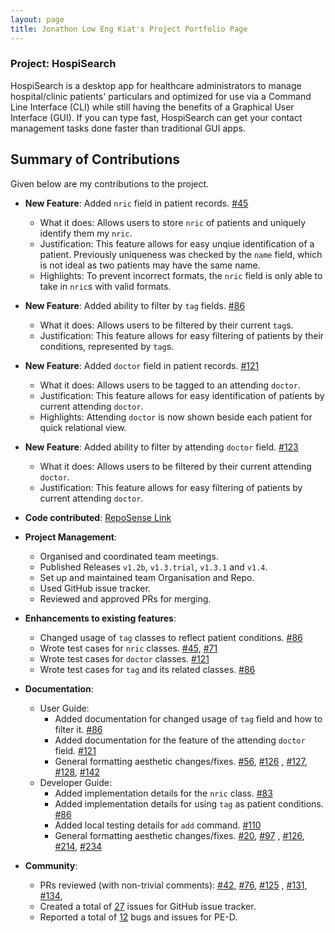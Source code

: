 ```yaml
---
layout: page 
title: Jonathon Low Eng Kiat's Project Portfolio Page
---
```


### Project: HospiSearch

HospiSearch is a desktop app for healthcare administrators to manage hospital/clinic patients' particulars and optimized for use via a Command Line Interface (CLI) while still having the benefits of a Graphical User Interface (GUI). If you can type fast, HospiSearch can get your contact management tasks done faster than traditional GUI apps.

## Summary of Contributions

Given below are my contributions to the project.

* **New Feature**: Added `nric` field in patient records. [#45](https://github.com/AY2223S2-CS2103T-T11-4/tp/pull/45)
    * What it does: Allows users to store `nric` of patients and uniquely identify them my `nric`.
    * Justification: This feature allows for easy unqiue identification of a patient.
  Previously uniqueness was checked by the `name` field, which is not ideal as two patients may have the same name.
    * Highlights: To prevent incorrect formats, the `nric` field is only able to take in `nric`s with valid
                  formats.


* **New Feature**: Added ability to filter by `tag` fields.
  [#86](https://github.com/AY2223S2-CS2103T-T11-4/tp/pull/86)
    * What it does: Allows users to be filtered by their current `tag`s.
    * Justification: This feature allows for easy filtering of patients by their conditions, represented by `tag`s.


* **New Feature**: Added `doctor` field in patient records.
[#121](https://github.com/AY2223S2-CS2103T-T11-4/tp/pull/121)
    * What it does: Allows users to be tagged to an attending `doctor`.
    * Justification: This feature allows for easy identification of patients by current attending `doctor`.
    * Highlights: Attending `doctor` is now shown beside each patient for quick relational view.


* **New Feature**: Added ability to filter by attending `doctor` field.
[#123](https://github.com/AY2223S2-CS2103T-T11-4/tp/pull/123)
    * What it does: Allows users to be filtered by their current attending `doctor`.
    * Justification: This feature allows for easy filtering of patients by current attending `doctor`.


* **Code contributed**:
[RepoSense Link](https://nus-cs2103-ay2223s2.github.io/tp-dashboard/?search=Creationsv2&sort=groupTitle%20dsc&sortWithin=title&since=2023-02-17&timeframe=commit&mergegroup=&groupSelect=groupByRepos&breakdown=false)


* **Project Management**:
  * Organised and coordinated team meetings.
  * Published Releases `v1.2b`, `v1.3.trial`, `v1.3.1` and `v1.4`.
  * Set up and maintained team Organisation and Repo.
  * Used GitHub issue tracker.
  * Reviewed and approved PRs for merging.


* **Enhancements to existing features**:
  * Changed usage of `tag` classes to reflect patient conditions. [#86](https://github.com/AY2223S2-CS2103T-T11-4/tp/pull/86)
  * Wrote test cases for `nric` classes. [#45](https://github.com/AY2223S2-CS2103T-T11-4/tp/pull/45), [#71](https://github.com/AY2223S2-CS2103T-T11-4/tp/pull/71)
  * Wrote test cases for `doctor` classes. [#121](https://github.com/AY2223S2-CS2103T-T11-4/tp/pull/121)
  * Wrote test cases for `tag` and its related classes. [#86](https://github.com/AY2223S2-CS2103T-T11-4/tp/pull/86)


* **Documentation**:
  * User Guide:
    * Added documentation for changed usage of `tag` field and how to filter it. [#86](https://github.com/AY2223S2-CS2103T-T11-4/tp/pull/86)
    * Added documentation for the feature of the attending `doctor` field. [#121](https://github.com/AY2223S2-CS2103T-T11-4/tp/pull/121)
    * General formatting aesthetic changes/fixes. [#56](https://github.com/AY2223S2-CS2103T-T11-4/tp/pull/56), [#126](https://github.com/AY2223S2-CS2103T-T11-4/tp/pull/126)
    , [#127](https://github.com/AY2223S2-CS2103T-T11-4/tp/pull/127), [#128](https://github.com/AY2223S2-CS2103T-T11-4/tp/pull/128), [#142](https://github.com/AY2223S2-CS2103T-T11-4/tp/pull/142/files)
  * Developer Guide:
    * Added implementation details for the `nric` class. [#83](https://github.com/AY2223S2-CS2103T-T11-4/tp/pull/83)
    * Added implementation details for using `tag` as patient conditions. [#86](https://github.com/AY2223S2-CS2103T-T11-4/tp/pull/86/files)
    * Added local testing details for `add` command. [#110](https://github.com/AY2223S2-CS2103T-T11-4/tp/pull/110)
    * General formatting aesthetic changes/fixes. [#20](https://github.com/AY2223S2-CS2103T-T11-4/tp/pull/20), [#97](https://github.com/AY2223S2-CS2103T-T11-4/tp/pull/97)
    , [#126](https://github.com/AY2223S2-CS2103T-T11-4/tp/pull/126), [#214](https://github.com/AY2223S2-CS2103T-T11-4/tp/pull/214), [#234](https://github.com/AY2223S2-CS2103T-T11-4/tp/pull/234)


* **Community**:
  * PRs reviewed (with non-trivial comments): [#42](https://github.com/AY2223S2-CS2103T-T11-4/tp/pull/42), [#76](https://github.com/AY2223S2-CS2103T-T11-4/tp/pull/76), [#125](https://github.com/AY2223S2-CS2103T-T11-4/tp/pull/125)
  , [#131](https://github.com/AY2223S2-CS2103T-T11-4/tp/pull/131), [#134](https://github.com/AY2223S2-CS2103T-T11-4/tp/pull/134),
  * Created a total of [27](https://github.com/AY2223S2-CS2103T-T11-4/tp/issues?q=is%3Aissue+author%3ACreationsv2+) issues for GitHub issue tracker.
  * Reported a total of [12](https://github.com/Creationsv2/ped/issues) bugs and issues for PE-D.

